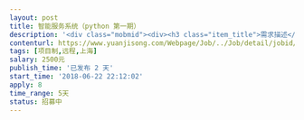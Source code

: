 ```yaml
---                
layout: post       
title: 智能服务系统（python 第一期）           
description: '<div class="mobmid"><div><h3 class="item_title">需求描述</h3><p>基础架构	使用 Python3.6 版，以分布式部署的方式实现服务<br/>基础架构	搭建项目基本结构，包括服务层（接口层，分析层，执行层）、配置层、服务注册与发现、工具层<br/>基础架构	搭建服务框架，使用redis创建连接池，完成服务注册、排队、使用及处理<br/>基础架构	服务在使用完后，实现垃圾自动收集<br/>基础架构	服务具备健康检查功能</p></div><!--info end--></div>'     
contenturl: https://www.yuanjisong.com/Webpage/Job/../Job/detail/jobid/101607      
tags: [项目制,远程,上海]            
salary: 2500元          
publish_time: '已发布 2 天'         
start_time: '2018-06-22 22:12:02'           
apply: 8                   
time_range: 5天              
status: 招募中                  
---                 
```

